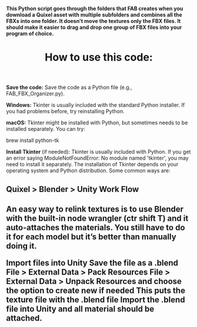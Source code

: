 <b> This Python script goes through the folders that FAB creates when you download a Quixel asset with multiple subfolders and combines all the FBXs into one folder. It doesn't move the textures only the FBX files. 
It should make it easier to drag and drop one group of FBX files into your program of choice. </b>


<header><h1>How to use this code:</h1></header>

<body>
<p><b>Save the code:</b> Save the code as a Python file (e.g., FAB_FBX_Organizer.py).

 <b>Windows:</b> Tkinter is usually included with the standard Python installer. If you had problems before, try reinstalling Python.

 <b>macOS:</b> Tkinter might be installed with Python, but sometimes needs to be installed separately. You can try:

brew install python-tk</p>


<b>Install Tkinter </b> (if needed): Tkinter is usually included with Python. If you get an error saying ModuleNotFoundError: No module named 'tkinter', you may need to install it separately. The installation of Tkinter depends on your operating system and Python distribution. Some common ways are:


<h2><b><strong>Quixel > Blender > Unity Work Flow</b></strong></b><h2>

An easy way to relink textures is to use Blender with the built-in node wrangler (ctr shift T) and it auto-attaches the materials. You still have to do it for each model but it’s better than manually doing it.

Import files into Unity
Save the file as a .blend
File > External Data > Pack Resources
File > External Data > Unpack Resources and choose the option to create new if needed
This puts the texture file with the .blend file
Import the .blend file into Unity and all material should be attached.
  
</body>

